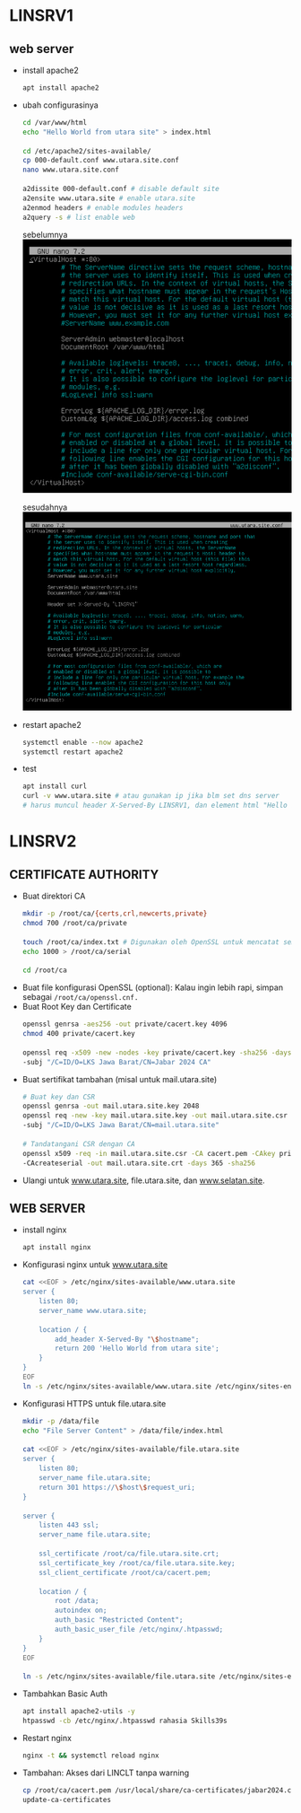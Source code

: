 # LINSRV1
## web server
- install apache2
  ```bash
  apt install apache2
  ```
- ubah configurasinya
  ```bash
  cd /var/www/html
  echo "Hello World from utara site" > index.html

  cd /etc/apache2/sites-available/
  cp 000-default.conf www.utara.site.conf 
  nano www.utara.site.conf

  a2dissite 000-default.conf # disable default site
  a2ensite www.utara.site # enable utara.site
  a2enmod headers # enable modules headers
  a2query -s # list enable web
  ```

  sebelumnya \
  ![alt text](images/3_setup_web_server/image.png)

  sesudahnya \
  ![alt text](images/3_setup_web_server/image-1.png)

- restart apache2
  ```bash
  systemctl enable --now apache2
  systemctl restart apache2
  ```
- test
  ```bash
  apt install curl
  curl -v www.utara.site # atau gunakan ip jika blm set dns server
  # harus muncul header X-Served-By LINSRV1, dan element html "Hello World from utara site"
  ```

# LINSRV2
## CERTIFICATE AUTHORITY 
- Buat direktori CA
  ```bash
  mkdir -p /root/ca/{certs,crl,newcerts,private}
  chmod 700 /root/ca/private

  touch /root/ca/index.txt # Digunakan oleh OpenSSL untuk mencatat semua sertifikat yang telah dikeluarkan (issued).
  echo 1000 > /root/ca/serial

  cd /root/ca
  ```
- Buat file konfigurasi OpenSSL (optional): Kalau ingin lebih rapi, simpan sebagai ```/root/ca/openssl.cnf.```
- Buat Root Key dan Certificate
  ```bash
  openssl genrsa -aes256 -out private/cacert.key 4096
  chmod 400 private/cacert.key

  openssl req -x509 -new -nodes -key private/cacert.key -sha256 -days 3650 -out cacert.pem \
  -subj "/C=ID/O=LKS Jawa Barat/CN=Jabar 2024 CA"
  ```
- Buat sertifikat tambahan (misal untuk mail.utara.site)
  ```bash
  # Buat key dan CSR
  openssl genrsa -out mail.utara.site.key 2048
  openssl req -new -key mail.utara.site.key -out mail.utara.site.csr \
  -subj "/C=ID/O=LKS Jawa Barat/CN=mail.utara.site"

  # Tandatangani CSR dengan CA
  openssl x509 -req -in mail.utara.site.csr -CA cacert.pem -CAkey private/cacert.key \
  -CAcreateserial -out mail.utara.site.crt -days 365 -sha256
  ```
- Ulangi untuk www.utara.site, file.utara.site, dan www.selatan.site.

## WEB SERVER
- install nginx
  ```bash
  apt install nginx
  ```
- Konfigurasi nginx untuk www.utara.site
  ```bash
  cat <<EOF > /etc/nginx/sites-available/www.utara.site
  server {
      listen 80;
      server_name www.utara.site;

      location / {
          add_header X-Served-By "\$hostname";
          return 200 'Hello World from utara site';
      }
  }
  EOF
  ln -s /etc/nginx/sites-available/www.utara.site /etc/nginx/sites-enabled/
  ```
- Konfigurasi HTTPS untuk file.utara.site
  ```bash
  mkdir -p /data/file
  echo "File Server Content" > /data/file/index.html

  cat <<EOF > /etc/nginx/sites-available/file.utara.site
  server {
      listen 80;
      server_name file.utara.site;
      return 301 https://\$host\$request_uri;
  }

  server {
      listen 443 ssl;
      server_name file.utara.site;

      ssl_certificate /root/ca/file.utara.site.crt;
      ssl_certificate_key /root/ca/file.utara.site.key;
      ssl_client_certificate /root/ca/cacert.pem;

      location / {
          root /data;
          autoindex on;
          auth_basic "Restricted Content";
          auth_basic_user_file /etc/nginx/.htpasswd;
      }
  }
  EOF

  ln -s /etc/nginx/sites-available/file.utara.site /etc/nginx/sites-enabled/
  ```
- Tambahkan Basic Auth
  ```bash
  apt install apache2-utils -y
  htpasswd -cb /etc/nginx/.htpasswd rahasia Skills39s
  ```
- Restart nginx
  ```bash
  nginx -t && systemctl reload nginx
  ```
- Tambahan: Akses dari LINCLT tanpa warning
  ```bash
  cp /root/ca/cacert.pem /usr/local/share/ca-certificates/jabar2024.crt
  update-ca-certificates
  ```